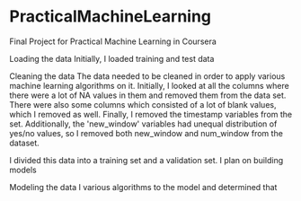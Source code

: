 # PracticalMachineLearning
Final Project for Practical Machine Learning in Coursera

Loading the data
Initially, I loaded training and test data

Cleaning the data
The data needed to be cleaned in order to apply various machine learning algorithms on it.
Initially, I looked at all the columns where there were a lot of NA values in them and removed them from the data set. 
There were also some columns which consisted of a lot of blank values, which I removed as well.
Finally, I removed the timestamp variables from the set.
Additionally, the 'new_window' variables had unequal distribution of yes/no values, so I removed both new_window and num_window from the dataset. 

I divided this data into a training set and a validation set. I plan on building models

Modeling the data
I various algorithms to the model and determined that
